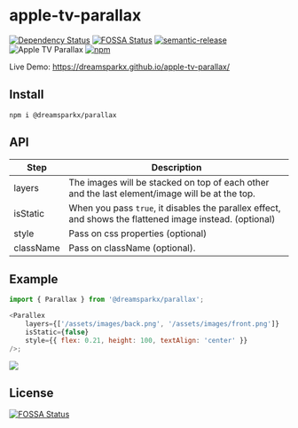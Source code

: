 # apple-tv-parallax

[![Dependency Status](https://david-dm.org/dreamsparkx/apple-tv-parallax.svg)](https://david-dm.org/dreamsparkx/apple-tv-parallax) [![FOSSA Status](https://app.fossa.com/api/projects/git%2Bgithub.com%2Fdreamsparkx%2Fapple-tv-parallax.svg?type=shield)](https://app.fossa.com/projects/git%2Bgithub.com%2Fdreamsparkx%2Fapple-tv-parallax?ref=badge_shield)
[![semantic-release](https://img.shields.io/badge/%20%20%F0%9F%93%A6%F0%9F%9A%80-semantic--release-e10079.svg)](https://github.com/semantic-release/semantic-release) ![Apple TV Parallax](https://github.com/dreamsparkx/apple-tv-parallax/workflows/Apple%20TV%20Parallax/badge.svg) [![npm](https://img.shields.io/npm/v/@dreamsparkx/parallax/latest.svg)](https://www.npmjs.com/package/@dreamsparkx/parallax)

<!-- [![CircleCI](https://circleci.com/gh/dreamsparkx/apple-tv-parallax.svg?style=svg)](https://circleci.com/gh/dreamsparkx/apple-tv-parallax) -->

Live Demo: https://dreamsparkx.github.io/apple-tv-parallax/

## Install

`npm i @dreamsparkx/parallax`

## API

| Step      | Description                                                                                              |
| --------- | -------------------------------------------------------------------------------------------------------- |
| layers    | The images will be stacked on top of each other and the last element/image will be at the top.           |
| isStatic  | When you pass `true`, it disables the parallex effect, and shows the flattened image instead. (optional) |
| style     | Pass on css properties (optional)                                                                        |
| className | Pass on className (optional).                                                                            |

## Example

```javascript
import { Parallax } from '@dreamsparkx/parallax';

<Parallex
    layers={['/assets/images/back.png', '/assets/images/front.png']}
    isStatic={false}
    style={{ flex: 0.21, height: 100, textAlign: 'center' }}
/>;
```

![](https://raw.githubusercontent.com/dreamsparkx/apple-tv-parallax/master/extra/gifs/example.gif)

## License

[![FOSSA Status](https://app.fossa.com/api/projects/git%2Bgithub.com%2Fdreamsparkx%2Fapple-tv-parallax.svg?type=large)](https://app.fossa.com/projects/git%2Bgithub.com%2Fdreamsparkx%2Fapple-tv-parallax?ref=badge_large)
